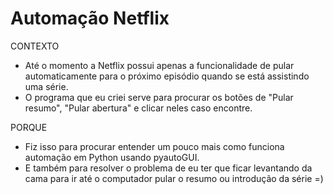 # Automação Netflix

CONTEXTO
- Até o momento a Netflix possui apenas a funcionalidade de pular automaticamente para o próximo episódio quando se está assistindo uma série.
- O programa que eu criei serve para procurar os botões de "Pular resumo", "Pular abertura" e clicar neles caso encontre.

PORQUE
- Fiz isso para procurar entender um pouco mais como funciona automação em Python usando pyautoGUI.
- E também para resolver o problema de eu ter que ficar levantando da cama para ir até o computador pular o resumo ou introdução da série =)
